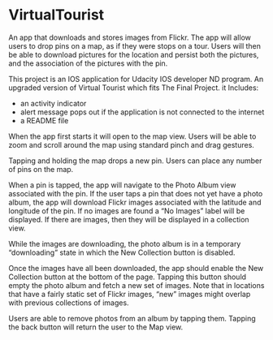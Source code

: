 # VirtualTourist
An app that downloads and stores images from Flickr. The app will allow users to drop pins on a map, as if they were stops on a tour. Users will then be able to download pictures for the location and persist both the pictures, and the association of the pictures with the pin.

This project is an IOS application for Udacity IOS developer ND program.
An upgraded version of Virtual Tourist which fits The Final Project. it Includes:
- an activity indicator
- alert message pops out if the application is not connected to the internet
- a README file

When the app first starts it will open to the map view. Users will be able to zoom and scroll around the map using standard pinch and drag gestures.

Tapping and holding the map drops a new pin. Users can place any number of pins on the map.

When a pin is tapped, the app will navigate to the Photo Album view associated with the pin. If the user taps a pin that does not yet have a photo album, the app will download Flickr images associated with the latitude and longitude of the pin. If no images are found a “No Images” label will be displayed. If there are images, then they will be displayed in a collection view.

While the images are downloading, the photo album is in a temporary “downloading” state in which the New Collection button is disabled.

Once the images have all been downloaded, the app should enable the New Collection button at the bottom of the page. Tapping this button should empty the photo album and fetch a new set of images. Note that in locations that have a fairly static set of Flickr images, “new” images might overlap with previous collections of images.

Users are able to remove photos from an album by tapping them. 
Tapping the back button will return the user to the Map view.
